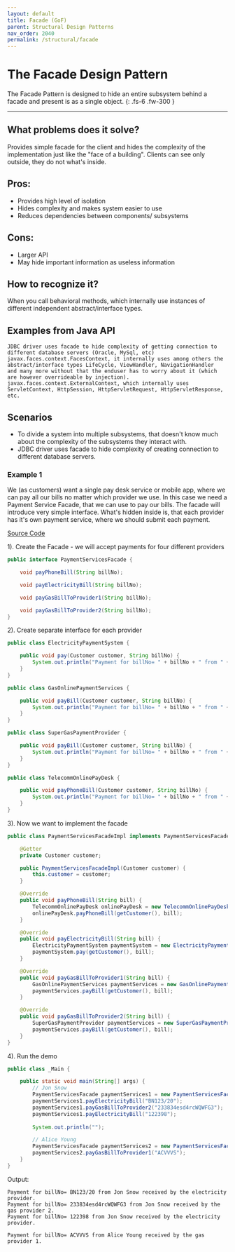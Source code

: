 ```yaml
---
layout: default
title: Facade (GoF)
parent: Structural Design Patterns
nav_order: 2040
permalink: /structural/facade
---
```


# The Facade Design Pattern

The Facade Pattern is designed to hide an entire subsystem behind a facade and present is as a single object.
{: .fs-6 .fw-300 }

---

## What problems does it solve?
Provides simple facade for the client and hides the complexity of the implementation just like the "face of 
a building". Clients can see only outside, they do not what's inside.

## Pros:
- Provides high level of isolation
- Hides complexity and makes system easier to use
- Reduces dependencies between components/ subsystems

## Cons:
- Larger API
- May hide important information as useless information

## How to recognize it?
When you call behavioral methods, which internally use instances of different independent abstract/interface types.

## Examples from Java API
```
JDBC driver uses facade to hide complexity of getting connection to different database servers (Oracle, MySql, etc)
javax.faces.context.FacesContext, it internally uses among others the abstract/interface types LifeCycle, ViewHandler, NavigationHandler 
and many more without that the enduser has to worry about it (which are however overrideable by injection).
javax.faces.context.ExternalContext, which internally uses ServletContext, HttpSession, HttpServletRequest, HttpServletResponse, etc.
```
## Scenarios
* To divide a system into multiple subsystems, that doesn't know much about the complexity of the subsystems they interact with.
* JDBC driver uses facade to hide complexity of creating connection to different database servers.

### Example 1
We (as customers) want a single pay desk service or mobile app, where we can pay all our bills no matter which provider we use.
In this case we need a Payment Service Facade, that we can use to pay our bills. The facade will introduce very simple interface. 
What's hidden inside is, that each provider has it's own payment service, where we should submit each payment.

[Source Code](https://github.com/Iretha/ebook-design-patterns/tree/master/src/com/smdev/structural/facade) 

1). Create the Facade - we will accept payments for four different providers
```java
public interface PaymentServicesFacade {

    void payPhoneBill(String billNo);

    void payElectricityBill(String billNo);

    void payGasBillToProvider1(String billNo);

    void payGasBillToProvider2(String billNo);
}
```
2). Create separate interface for each provider
```java
public class ElectricityPaymentSystem {

    public void pay(Customer customer, String billNo) {
        System.out.println("Payment for billNo= " + billNo + " from " + customer.getName() + " received by the electricity provider.");
    }
}
```

```java
public class GasOnlinePaymentServices {

    public void payBill(Customer customer, String billNo) {
        System.out.println("Payment for billNo= " + billNo + " from " + customer.getName() + " received by the gas provider 1.");
    }
}
```

```java
public class SuperGasPaymentProvider {

    public void payBill(Customer customer, String billNo) {
        System.out.println("Payment for billNo= " + billNo + " from " + customer.getName() + " received by the gas provider 2.");
    }
}
```
```java
public class TelecommOnlinePayDesk {

    public void payPhoneBill(Customer customer, String billNo) {
        System.out.println("Payment for billNo= " + billNo + " from " + customer.getName() + " received by the mobile services provider.");
    }
}
```
3). Now we want to implement the facade
```java
public class PaymentServicesFacadeImpl implements PaymentServicesFacade {

    @Getter
    private Customer customer;

    public PaymentServicesFacadeImpl(Customer customer) {
        this.customer = customer;
    }

    @Override
    public void payPhoneBill(String bill) {
        TelecommOnlinePayDesk onlinePayDesk = new TelecommOnlinePayDesk();
        onlinePayDesk.payPhoneBill(getCustomer(), bill);
    }

    @Override
    public void payElectricityBill(String bill) {
        ElectricityPaymentSystem paymentSystem = new ElectricityPaymentSystem();
        paymentSystem.pay(getCustomer(), bill);
    }

    @Override
    public void payGasBillToProvider1(String bill) {
        GasOnlinePaymentServices paymentServices = new GasOnlinePaymentServices();
        paymentServices.payBill(getCustomer(), bill);
    }

    @Override
    public void payGasBillToProvider2(String bill) {
        SuperGasPaymentProvider paymentServices = new SuperGasPaymentProvider();
        paymentServices.payBill(getCustomer(), bill);
    }
}
```

4). Run the demo
```java
public class _Main {

    public static void main(String[] args) {
        // Jon Snow
        PaymentServicesFacade paymentServices1 = new PaymentServicesFacadeImpl(new Customer("Jon Snow"));
        paymentServices1.payElectricityBill("BN123/20");
        paymentServices1.payGasBillToProvider2("233834esd4rcWQWFG3");
        paymentServices1.payElectricityBill("122398");
        
        System.out.println("");

        // Alice Young
        PaymentServicesFacade paymentServices2 = new PaymentServicesFacadeImpl(new Customer("Alice Young"));
        paymentServices2.payGasBillToProvider1("ACVVVS");
    }
}
```
Output:
```
Payment for billNo= BN123/20 from Jon Snow received by the electricity provider.
Payment for billNo= 233834esd4rcWQWFG3 from Jon Snow received by the gas provider 2.
Payment for billNo= 122398 from Jon Snow received by the electricity provider.

Payment for billNo= ACVVVS from Alice Young received by the gas provider 1.
```


